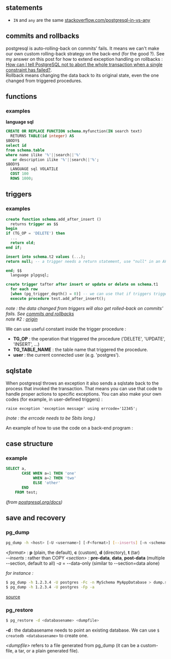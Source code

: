 ## statements

- `IN` and `any` are the same [stackoverflow.com/postgresql-in-vs-any](https://stackoverflow.com/questions/30263671/postgresql-in-vs-any "stackoverflow")

## <a name="commits"></a> commits and rollbacks

postgresql is auto-rolling-back on commits' fails. It means we can't make our own custom rolling-back strategy on the back-end (for the good ?). See my answer on this post for how to extend exception handling on rollbacks : [How can I tell PostgreSQL not to abort the whole transaction when a single constraint has failed?](https://stackoverflow.com/questions/9436122/how-can-i-tell-postgresql-not-to-abort-the-whole-transaction-when-a-single-const/46229608#46229608).  
Rollback means changing the data back to its original state, even the one changed from triggered procedures.

## functions

### examples

**language sql**

```sql
CREATE OR REPLACE FUNCTION schema.myfunction(IN search text)
  RETURNS TABLE(id integer) AS
$BODY$
select id
from schema.table
where name ilike '%'||search||'%'
   or description ilike '%'||search||'%';
$BODY$
  LANGUAGE sql VOLATILE
  COST 100
  ROWS 1000;
```

## triggers
### examples
```sql
create function schema.add_after_insert ()
  returns trigger as $$
begin
if (TG_OP = 'DELETE') then
  ...
  return old;
end if;

insert into schema.t2 values (...);
return null; -- a trigger needs a return statement, use "null" in an AFTER trigger if nothing is to be returned or else "NEW" or "OLD"

end; $$
  language plpgsql;

create trigger tafter after insert or update or delete on schema.t1
  for each row
  [when (pg_trigger_depth() = 0)] -- we can use that if triggers trigger others triggers, and need to prevent a recursive loop (see note #2).
  execute procedure test.add_after_insert();
```
 
*note : the data changed from triggers will also get rolled-back on commits' fails. See [commits and rollbacks](#commits)*  
*note #2 : [origin](https://stackoverflow.com/a/14262289/773595)*

We can use useful constant inside the trigger procedure :

- **TG_OP** : the operation that triggered the procedure ('DELETE', 'UPDATE', 'INSERT', ...)
- **TG_TABLE_NAME** : the table name that triggered the procedure.
- **user** : the current connected user (e.g. 'postgres').

## sqlstate

When postgresql throws an exception it also sends a sqlstate back to the process that invoked the transaction. That means you can use that code to handle proper actions to specific exceptions. You can also make your own codes (for example, in user-defined triggers) :

```plpgsql
raise exception 'exception message' using errcode='12345';
```
*(note : the errcode needs to be 5bits long.)*

An example of how to use the code on a back-end program : 


## case structure

### example
```sql
SELECT a,
       CASE WHEN a=1 THEN 'one'
            WHEN a=2 THEN 'two'
            ELSE 'other'
       END
    FROM test;
```
*(from [postgresql.org/docs](https://www.postgresql.org/docs/7.4/static/functions-conditional.html))*

## save and recovery

### pg_dump

```bash
pg_dump -h <host> [-U <username>] [-F<format>] [--inserts] [-n <schema>] [--section=<section> ... | -a] <databasename> > <dumpfile>
```
*\<format\>* : **p** (plain, the default), **c** (custom), **d** (directory), **t** (tar)  
*--inserts* : rather than COPY
*\<section\>* : **pre-data**, **data**, **post-data** (multiple --section, default to all)
*-a* = --data-only (similar to --section=data alone)

*for instance :*
```bash
$ pg_dump -h 1.2.3.4 -U postgres -Fc -n MySchema MyAppDatabase > dump.sql
$ pg_dump -h 1.2.3.4 -U postgres -Fp -a
```

<a target=_blank href="https://www.postgresql.org/docs/10/static/app-pgdump.html">source</a>

### pg_restore

```bash
$ pg_restore -d <databasename> <dumpfile>
```
**-d <databasename>** : the databasename needs to point an existing database. We can use `$ createdb <databasename>` to create one.

*\<dumpfile\>* refers to a file generated from pg_dump (it can be a custom-file, a tar, or a plain generated file).
